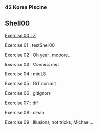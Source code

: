### 42 Korea Piscine

## Shell00

[Exercise 00 : Z](Shell00/ex00/z)

Exercise 01 : testShell00

Exercise 02 : Oh yeah, mooore...

Exercise 03 : Connect me!

Exercise 04 : midLS

Exercise 05 : GiT commit

Exercise 06 : gitignore

Exercise 07 : dif

Exercise 08 : clean

Exercise 09 : Illusions, not tricks, Michael...

